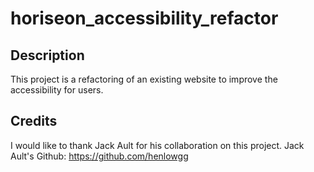 # horiseon_accessibility_refactor
## Description
This project is a refactoring of an existing website to improve the accessibility for users.
## Credits
I would like to thank Jack Ault for his collaboration on this project. Jack Ault's Github: https://github.com/henlowgg